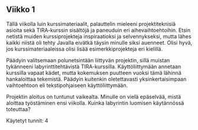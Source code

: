 ## Viikko 1

Tällä viikolla luin kurssimateriaalit, palauttelin mieleeni projektiteknisiä asioita sekä TIRA-kurssin sisältöjä ja paneuduin eri aihevaihtoehtoihin. 
Etsin netistä muiden kurssiprojekteja inspiraatioksi ja selvennykseksi, mutta lähes kaikki niistä oli tehty Javalla eivätkä täysin minulle siksi auenneet. 
Olisi hyvä, jos kurssimateriaaleissa olisi lisää esimerkkiprojekteja eri kielillä.

Päädyin valitsemaan polunetsintään liittyvän projektin, sillä muistan tykänneeni labyrinttitehtävistä TIRA-kurssilla.
Käyttöliittymään annetaan kurssilla vapaat kädet, mutta kokemuksen puutteen vuoksi tämä lähinnä hankaloittaa tekemistä. 
Päädyin kuitenkin oletettavasti yksinkertaisimpaan vaihtoehtoon eli tekstipohjaiseen käyttöliittymään.

Projektin aloitus on tuntunut vaikealta. Minulle on vielä epäselvää, mistä aloittaa työstäminen ensi viikolla. Kuinka labyrintin luomisen käytännössä toteuttaa?

Käytetyt tunnit: 4
